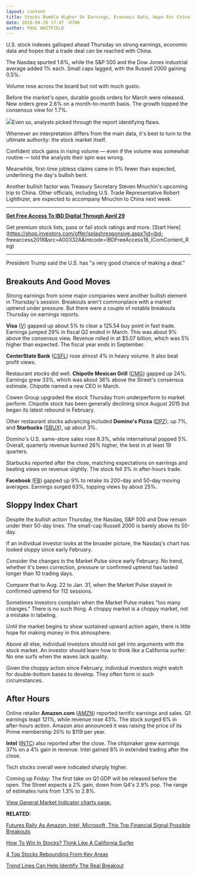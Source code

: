 ```yaml
---
layout: content
title: Stocks Rumble Higher On Earnings, Economic Data, Hope For China Deal
date: 2018-04-26 17:47 -0700
author: PAUL WHITFIELD
---
```






U.S. stock indexes galloped ahead Thursday on strong earnings, economic data and hopes that a trade deal can be reached with China.




The Nasdaq spurted 1.6%, while the S&P 500 and the Dow Jones industrial average added 1% each. Small caps lagged, with the Russell 2000 gaining 0.5%.


Volume rose across the board but not with much gusto.


Before the market's open, durable goods orders for March were released. New orders grew 2.6% on a month-to-month basis. The growth topped the consensus view for 1.7%.


![](https://www.investors.com/wp-content/uploads/2018/04/MP042618-228x300.jpg)Even so, analysts picked through the report identifying flaws.


Whenever an interpretation differs from the main data, it's best to turn to the ultimate authority: the stock market itself.


Confident stock gains in rising volume — even if the volume was somewhat routine — told the analysts their spin was wrong.


Meanwhile, first-time jobless claims came in 9% fewer than expected, underlining the day's bullish bent.


Another bullish factor was Treasury Secretary Steven Mnuchin's upcoming trip to China. Other officials, including U.S. Trade Representative Robert Lighthizer, are expected to accompany Mnuchin to China next week.




---


**[Get Free Access To IBD Digital Through April 29](https://shop.investors.com/offer/splashresponsive.aspx?id=ibd-freeaccess2018&src=A00332A&intcode=IBDFreeAccess18_IComContent_Reg)**  

Get premium stock lists, pass or fail stock ratings and more. [Start Here](https://shop.investors.com/offer/splashresponsive.aspx?id=ibd- freeaccess2018&src=A00332A&intcode=IBDFreeAccess18_IComContent_Reg)


---


President Trump said the U.S. has "a very good chance of making a deal."


Breakouts And Good Moves
------------------------


Strong earnings from some major companies were another bullish element in Thursday's session. Breakouts aren't commonplace with a market uptrend under pressure. But there were a couple of notable breakouts Thursday on earnings reports.



**Visa** ([V](https://research.investors.com/quote.aspx?symbol=V)) gapped up about 5% to clear a 125.54 buy point in fast trade. Earnings jumped 29% in fiscal Q2 ended in March. This was about 9% above the consensus view. Revenue rolled in at $5.07 billion, which was 5% higher than expected. The fiscal year ends in September.


**CenterState Bank** ([CSFL](https://research.investors.com/quote.aspx?symbol=CSFL)) rose almost 4% in heavy volume. It also beat profit views.


Restaurant stocks did well. **Chipotle Mexican Grill** ([CMG](https://research.investors.com/quote.aspx?symbol=CMG)) gapped up 24%. Earnings grew 33%, which was about 36% above the Street's consensus estimate. Chipotle named a new CEO in March.


Cowen Group upgraded the stock Thursday from underperform to market perform. Chipotle stock has been generally declining since August 2015 but began its latest rebound in February.


Other restaurant stocks advancing included **Domino's Pizza** ([DPZ](https://research.investors.com/quote.aspx?symbol=DPZ)), up 7%, and **Starbucks** ([SBUX](https://research.investors.com/quote.aspx?symbol=SBUX)), up about 3%.


Domino's U.S. same-store sales rose 8.3%, while international popped 5%. Overall, quarterly revenue burned 26% higher, the best in at least 19 quarters.


Starbucks reported after the close, matching expectations on earnings and beating views on revenue slightly. The stock fell 3% in after-hours trade.


**Facebook** ([FB](https://research.investors.com/quote.aspx?symbol=FB)) gapped up 9% to retake its 200-day and 50-day moving averages. Earnings surged 63%, topping views by about 25%.


Sloppy Index Chart
------------------


Despite the bullish action Thursday, the Nasdaq, S&P 500 and Dow remain under their 50-day lines. The small-cap Russell 2000 is barely above its 50-day.


If an individual investor looks at the broader picture, the Nasdaq's chart has looked sloppy since early February.


Consider the changes in the Market Pulse since early February. No trend, whether it's been correction, pressure or confirmed uptrend has lasted longer than 10 trading days.


Compare that to Aug. 22 to Jan. 31, when the Market Pulse stayed in confirmed uptrend for 112 sessions.


Sometimes investors complain when the Market Pulse makes "too many changes." There is no such thing. A choppy market is a choppy market, not a mistake in labeling.


Until the market begins to show sustained upward action again, there is little hope for making money in this atmosphere.


Above all else, individual investors should not get into arguments with the stock market. An investor should learn how to think like a California surfer: No one surfs when the waves lack quality.


Given the choppy action since February, individual investors might watch for double-bottom bases to develop. They often form in such circumstances.


After Hours
-----------


Online retailer **Amazon.com** ([AMZN](https://research.investors.com/quote.aspx?symbol=AMZN)) reported terrific earnings and sales. Q1 earnings leapt 121%, while revenue rose 43%. The stock surged 6% in after-hours action. Amazon also announced it was raising the price of its Prime membership 20% to $119 per year.


**Intel** ([INTC](https://research.investors.com/quote.aspx?symbol=INTC)) also reported after the close. The chipmaker grew earnings 37% on a 4% gain in revenue. Intel gained 8% in extended trading after the close.


Tech stocks overall were indicated sharply higher.


Coming up Friday: The first take on Q1 GDP will be released before the open. The Street expects a 2% gain, down from Q4's 2.9% pop. The range of estimates runs from 1.3% to 2.8%.


[View General Market Indicator charts page.](https://www.investors.com/wp-content/uploads/2018/04/IBD2604152526GMI.pdf)


**RELATED:**


[Futures Rally As Amazon, Intel, Microsoft, This Top Financial Signal Possible Breakouts](https://www.investors.com/market-trend/stock-market-today/stock-futures-soar-amazon-intel-microsoft-signal-breakouts/)


[How To Win In Stocks? Think Like A California Surfer](https://www.investors.com/how-to-invest/investors-corner/the-m-in-can-slim-why-market-direction-is-key-to-winning-in-stocks/)


[4 Top Stocks Rebounding From Key Areas](https://www.investors.com/stock-lists/sector-leaders/netflix-stock-key-support-stock-market/)


[Trend Lines Can Help Identify The Real Breakout](https://www.investors.com/how-to-invest/investors-corner/when-to-buy-growth-stocks-draw-a-trend-line-across-handle-for-early-buy-point/)




